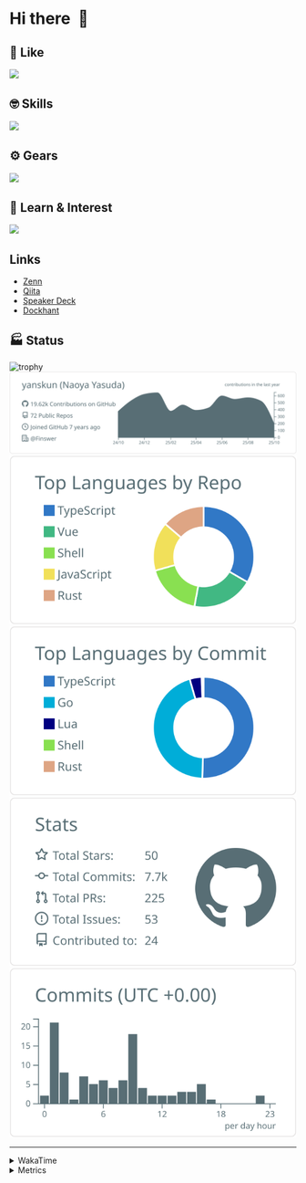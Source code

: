 # Hi there&nbsp; :wave:

## 💌 Like
<img src="https://go-skill-icons.vercel.app/api/icons?i=github" />

## 🤓 Skills
<img src="https://go-skill-icons.vercel.app/api/icons?i=js,ts,vue,nuxtjs,react,nextjs,go,lua,git" />

## ⚙️ Gears
<img src="https://go-skill-icons.vercel.app/api/icons?i=neovim,vscode,githubcopilot,alacritty,tmux" />

## 📖 Learn & Interest
<img src="https://go-skill-icons.vercel.app/api/icons?i=rust,deno,css,zig,playwright,githubactions,storybook,netlify,eslint" />

## Links
- [Zenn](https://zenn.dev/yanskun)
- [Qiita](https://qiita.com/yanskun)
- [Speaker Deck](https://speakerdeck.com/yanskun)
- [Dockhant](https://www.dockhunt.com/users/yanskun)

<!-- https://github.com/ryo-ma/github-profile-trophy -->

## 🏭 Status

<img src="https://github-profile-trophy.vercel.app/?username=yanskun&theme=onedark&row=1" alt="trophy">

<!-- https://github.com/vn7n24fzkq/github-profile-summary-cards -->
<picture>
  <source media="(prefers-color-scheme: dark)" srcset="https://raw.githubusercontent.com/yanskun/yanskun/master/profile-summary-card-output/nord_dark/0-profile-details.svg">
 <img src="https://raw.githubusercontent.com/yanskun/yanskun/master/profile-summary-card-output/default/0-profile-details.svg">
</picture>
<br>
<picture>
  <source media="(prefers-color-scheme: dark)" srcset="https://raw.githubusercontent.com/yanskun/yanskun/master/profile-summary-card-output/nord_dark/1-repos-per-language.svg">
 <img src="https://raw.githubusercontent.com/yanskun/yanskun/master/profile-summary-card-output/default/1-repos-per-language.svg">
</picture>
<picture>
  <source media="(prefers-color-scheme: dark)" srcset="https://raw.githubusercontent.com/yanskun/yanskun/master/profile-summary-card-output/nord_dark/2-most-commit-language.svg">
 <img src="https://raw.githubusercontent.com/yanskun/yanskun/master/profile-summary-card-output/default/2-most-commit-language.svg">
</picture>
<br>
<picture>
  <source media="(prefers-color-scheme: dark)" srcset="https://raw.githubusercontent.com/yanskun/yanskun/master/profile-summary-card-output/nord_dark/3-stats.svg">
 <img src="https://raw.githubusercontent.com/yanskun/yanskun/master/profile-summary-card-output/default/3-stats.svg">
</picture>
<picture>
  <source media="(prefers-color-scheme: dark)" srcset="https://raw.githubusercontent.com/yanskun/yanskun/master/profile-summary-card-output/nord_dark/4-productive-time.svg">
 <img src="https://raw.githubusercontent.com/yanskun/yanskun/master/profile-summary-card-output/default/4-productive-time.svg">
</picture>

---

<details>
  <summary>WakaTime</summary>
<!--START_SECTION:waka-->
![Code Time](http://img.shields.io/badge/Code%20Time-2%2C785%20hrs%2055%20mins-blue)

**🐱 My GitHub Data** 

> 📦 156.9 kB Used in GitHub's Storage 
 > 
> 🏆 4,867 Contributions in the Year 2025
 > 
> 💼 Opted to Hire
 > 
> 📜 133 Public Repositories 
 > 
> 🔑 6 Private Repositories 
 > 
**I'm an Early 🐤** 

```text
🌞 Morning                14922 commits       ████░░░░░░░░░░░░░░░░░░░░░   16.06 % 
🌆 Daytime                54985 commits       ███████████████░░░░░░░░░░   59.19 % 
🌃 Evening                19352 commits       █████░░░░░░░░░░░░░░░░░░░░   20.83 % 
🌙 Night                  3634 commits        █░░░░░░░░░░░░░░░░░░░░░░░░   03.91 % 
```
📅 **I'm Most Productive on Tuesday** 

```text
Monday                   14518 commits       ████░░░░░░░░░░░░░░░░░░░░░   15.63 % 
Tuesday                  19805 commits       █████░░░░░░░░░░░░░░░░░░░░   21.32 % 
Wednesday                18910 commits       █████░░░░░░░░░░░░░░░░░░░░   20.36 % 
Thursday                 17570 commits       █████░░░░░░░░░░░░░░░░░░░░   18.91 % 
Friday                   16964 commits       █████░░░░░░░░░░░░░░░░░░░░   18.26 % 
Saturday                 2112 commits        █░░░░░░░░░░░░░░░░░░░░░░░░   02.27 % 
Sunday                   3014 commits        █░░░░░░░░░░░░░░░░░░░░░░░░   03.24 % 
```


📊 **This Week I Spent My Time On** 

```text
🕑︎ Time Zone: Asia/Tokyo

💬 Programming Languages: 
TypeScript               17 hrs 35 mins      ███████████████████░░░░░░   77.24 % 
JSON                     1 hr 1 min          █░░░░░░░░░░░░░░░░░░░░░░░░   04.50 % 
YAML                     58 mins             █░░░░░░░░░░░░░░░░░░░░░░░░   04.31 % 
Other                    53 mins             █░░░░░░░░░░░░░░░░░░░░░░░░   03.92 % 
JSON5                    47 mins             █░░░░░░░░░░░░░░░░░░░░░░░░   03.44 % 

🔥 Editors: 
Neovim                   22 hrs 36 mins      █████████████████████████   99.27 % 
VS Code                  10 mins             ░░░░░░░░░░░░░░░░░░░░░░░░░   00.73 % 

💻 Operating System: 
Mac                      22 hrs 46 mins      █████████████████████████   100.00 % 
```


 Last Updated on 16/10/2025 05:29:25 UTC
<!--END_SECTION:waka-->
</details>

<details>
  <summary>Metrics</summary>
  <img src="https://github.com/yanskun/yanskun/blob/main/github-metrics.svg" alt="Metrics">
</details>
